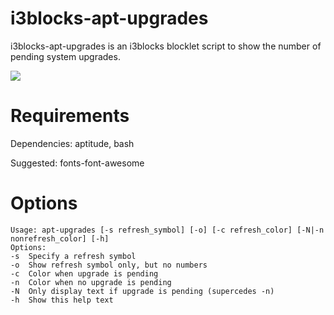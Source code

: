 # i3blocks-apt-upgrades

i3blocks-apt-upgrades is an i3blocks blocklet script to show the number of pending system upgrades.

![](https://raw.githubusercontent.com/kb100/i3blocks-apt-upgrades/master/apt-upgrades.png)

# Requirements

Dependencies: aptitude, bash

Suggested: fonts-font-awesome

# Options

```
Usage: apt-upgrades [-s refresh_symbol] [-o] [-c refresh_color] [-N|-n nonrefresh_color] [-h]
Options:
-s  Specify a refresh symbol
-o  Show refresh symbol only, but no numbers
-c  Color when upgrade is pending
-n  Color when no upgrade is pending
-N  Only display text if upgrade is pending (supercedes -n)
-h  Show this help text
```
